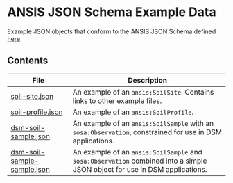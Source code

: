 # ANSIS JSON Schema Example Data

Example JSON objects that conform to the ANSIS JSON Schema defined [here](../schema/).

## Contents

| File                                                       | Description                                                                                                                |
| ---------------------------------------------------------- | -------------------------------------------------------------------------------------------------------------------------- |
| [soil-site.json](soil-site.json)                           | An example of an `ansis:SoilSite`. Contains links to other example files.                                                  |
| [soil-profile.json](soil-profile.json)                     | An example of an `ansis:SoilProfile`.                                                                                      |
| [dsm-soil-sample.json](dsm-soil-sample.json)               | An example of an `ansis:SoilSample` with an `sosa:Observation`, constrained for use in DSM applications.                   |
| [dsm-soil-sample-sample.json](dsm-soil-sample-simple.json) | An example of an `ansis:SoilSample` and `sosa:Observation` combined into a simple JSON object for use in DSM applications. |
